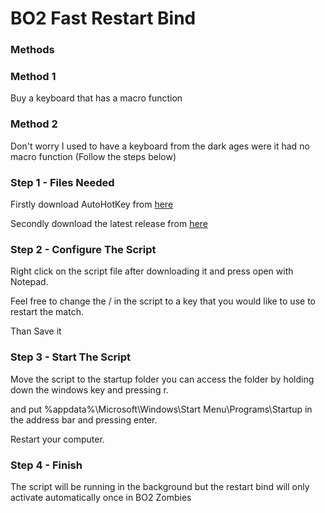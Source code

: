 <h1>BO2 Fast Restart Bind</h1>
<h3>Methods</h3>
<h3>Method 1</h3>
<p>Buy a keyboard that has a macro function</p>
<h3>Method 2</h3>
<p>Don't worry I used to have a keyboard from the dark ages were it had no macro function (Follow the steps below)</p>
<h3>Step 1 - Files Needed</h3>
<p>Firstly download AutoHotKey from <a href="https://www.autohotkey.com/download/1.1/AutoHotkey_1.1.30.01_setup.exe">here</a></P>
<p>Secondly download the latest release from <a href="https://github.com/yodatron5000/BO2-Fast-Restart-Bind/releases/tag/1.0">here</a></P>
<h3>Step 2 - Configure The Script</h3>
<p>Right click on the script file after downloading it and press open with Notepad.</p>
<!-- <img src="https://drive.google.com/uc?export=view&id=11JztsuoBa8SGkoS11v1wOProd_oV7IYH" alt="1" width="1000" height="500"> -->
<p>Feel free to change the / in the script to a key that you would like to use to restart the match.</p>
<p>Than Save it</P>
<!-- <img src="https://drive.google.com/uc?export=view&id=1ckeg1JLTjJvuwAAry0vozzi7jFFUiTdZ" alt="2" width="1000" height="500"> -->
<h3>Step 3 - Start The Script</h3>
<p>Move the script to the startup folder you can access the folder by holding down the windows key and pressing r.</p>
<p>and put %appdata%\Microsoft\Windows\Start Menu\Programs\Startup in the address bar and pressing enter.</p>
<!-- Script img goes here -->
<p>Restart your computer.</P>
<h3>Step 4 - Finish</h3>
<p>The script will be running in the background but the restart bind will only activate automatically once in BO2 Zombies</p>
